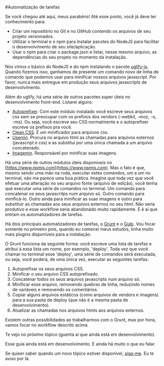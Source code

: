 #Automatização de tarefas

Se você chegou até aqui, meus parabéns! Até esse ponto, você já deve ter conhecimento para:

* Criar um repositório no Git e no GitHub contendo os arquivos de seu projeto versionados.
* Utilizar o terminal e o npm para instalar pacotes do NodeJS para facilitar o desenvolvimento de seu site/aplicação.
* Usar o npm para criar o package.json e listar, nesse mesmo arquivo, as dependências do seu projeto no momento da instalação.

Nós vimos o básico do NodeJS e do npm instalando o pacote [uglify-js](https://www.npmjs.com/package/uglify-js). Quando fizemos isso, ganhamos de presente um comando novo de linha de comando que podemos usar para minificar nossos arquivos javascript. Por favor, nunca mais entregue em produção seus arquivos javascripts de desenvolvimento.

Além do uglify, há uma série de outros pacotes super úteis no desenvolvimento front-end. Listarei alguns:

* [Autoprefixer](https://www.npmjs.com/package/autoprefixer). Com este módulo instalado  você escreve seus arquivos css sem se preocupar com os prefixos dos vendors (-webkit, -moz, -o, -ms). Ou seja, você escreve seu CSS normalmente e o autoprefixer escreve os prefixos pra você. 
* [Clean CSS](https://www.npmjs.com/package/clean-css). É um minificador para arquivos css.
* [Usemin](https://www.npmjs.com/package/usemin-cli). Procura no arquivo  html as chamadas para arquivos externos (javascript e css) e as substitui por uma única chamada a um arquivo concatenado.
* [Imagemin](https://github.com/imagemin/imagemin-cli). Responsável por minificar suas imagens.


Há uma série de outros módulos úteis disponíveis no [https://www.npmjs.com](https://www.npmjs.com). Mas o fato é que, mesmo sendo uma mão na roda, executar estes comandos, um a um no terminal, não me parece uma boa prática. Imagine que toda vez que você efetuar uma alteração no seu arquivo fonte (arquivo de edição), você tenha que executar uma série de comandos no terminal. Um comando para concatenar os seus javascritps num arquivo só. Outro comando para minificá-lo. Outro ainda para minificar as suas imagens e outro para substituir as chamadas aos seus arquivos externos no seu html. Não seria produtivo e esse workflow seria abandonado muito rapidamente. E é aí que entram os automatizadores de tarefas.

Há dois principais automatizadores de tarefas, o [Grunt](http://gruntjs.com/) e o [Gulp](http://gulpjs.com/). Vou focar somente no primeiro pois, quando eu comecei meus estudos, tinha muito mais plugins disponíveis para a instalação.

O Grunt funciona da seguinte forma: você escreve uma lista de tarefas e atribui à essa lista um nome, por exemplo, 'deploy'. Toda vez que você chamar no terminal esse 'deploy', uma série de comandos será executada, ou seja, você poderá, de uma única vez, executar as seguintes tarefas:
1. Autoprefixar os seus arquivos CSS.
2. Minificar o seu arquivo CSS autoprefixado.
3. Concatenar todos os seus arquivos javascripts num arquivo só.
4. Minificar esse arquivo, removendo quebras de linha, reduzindo nomes de variáveis e removendo os comentários.
5. Copiar alguns arquivos estáticos (como arquivos de vendors e imagens) para a sua pasta de deploy (que não é a mesma pasta de desenvolvimento).
6. Atualizar as chamadas nos arquivos htmls aos arquivos externos. 

Existem outras possibilidades ao trabalharmos com o Grunt, mas por hora, vamos focar no workflow descrito acima.

Te vejo no próximo tópico (guenta aí que ainda está em desenvolvimento).



Esse guia ainda está em desenvolvimento. E ainda há muito o que eu falar.

Se quiser saber quando um novo tópico estiver disponível, [siga-me](http://twitter.com/tapmorales). Eu te aviso por lá.